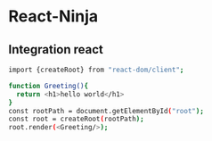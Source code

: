 # React-Ninja

## Integration react
```bash
import {createRoot} from "react-dom/client";

function Greeting(){
  return <h1>hello world</h1>
}
const rootPath = document.getElementById("root");
const root = createRoot(rootPath);
root.render(<Greeting/>);
```
